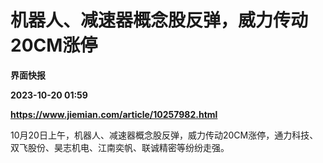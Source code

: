 # 机器人、减速器概念股反弹，威力传动20CM涨停
**界面快报**

**2023-10-20 01:59**

**https://www.jiemian.com/article/10257982.html**

10月20日上午，机器人、减速器概念股反弹，威力传动20CM涨停，通力科技、双飞股份、昊志机电、江南奕帆、联诚精密等纷纷走强。